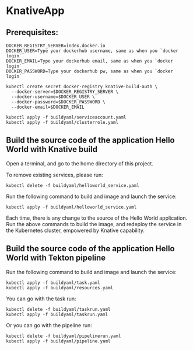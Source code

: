 # KnativeApp

## Prerequisites:

```shell
DOCKER_REGISTRY_SERVER=index.docker.io
DOCKER_USER=Type your dockerhub username, same as when you `docker login`
DOCKER_EMAIL=Type your dockerhub email, same as when you `docker login`
DOCKER_PASSWORD=Type your dockerhub pw, same as when you `docker login`

kubectl create secret docker-registry knative-build-auth \
  --docker-server=$DOCKER_REGISTRY_SERVER \
  --docker-username=$DOCKER_USER \
  --docker-password=$DOCKER_PASSWORD \
  --docker-email=$DOCKER_EMAIL

kubectl apply -f buildyaml/serviceaccount.yaml
kubectl apply -f buildyaml/clusterrole.yaml
```

## Build the source code of the application Hello World with Knative build

Open a terminal, and go to the home directory of this project. 

To remove existing services, please run:

```shell
kubectl delete -f buildyaml/helloworld_service.yaml
```

Run the following command to build and image and launch the service:

```shell
kubectl apply -f buildyaml/helloworld_service.yaml
```

Each time, there is any change to the source of the Hello World application. Run the above commands to build the image, and
redeploy the service in the Kubernetes cluster, empowered by Knative capability.

## Build the source code of the application Hello World with Tekton pipeline

Run the following command to build and image and launch the service:

```shell
kubectl apply -f buildyaml/task.yaml
kubectl apply -f buildyaml/resources.yaml
```

You can go with the task run:

```shell
kubectl delete -f buildyaml/taskrun.yaml
kubectl apply -f buildyaml/taskrun.yaml
```

Or you can go with the pipeline run:

```shell
kubectl delete -f buildyaml/pipelinerun.yaml
kubectl apply -f buildyaml/pipeline.yaml
```
